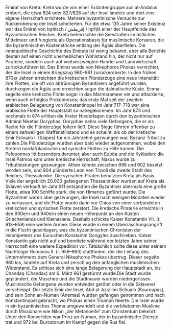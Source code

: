Emirat von Kreta: Kreta wurde von einer Exilantengruppe aus al-Andalus erobert, die etwa 824 oder 827/828 auf der Insel landete und dort eine eigene Herrschaft errichtete. Mehrere byzantinische Versuche zur Rückeroberung der Insel scheiterten. Für die etwa 135 Jahre seiner Existenz war das Emirat von Iqritisch / إقريطش / Iqrīṭiš einer der Hauptfeinde des Byzantinischen Reiches. Kreta beherrschte die Seestraßen im östlichen Mittelmeer und fungierte als Operationsbasis für muslimische Korsaren, die die byzantinischen Küstenstriche entlang der Ägäis überfielen. Die innenpolitische Geschichte des Emirats ist wenig bekannt, aber alle Berichte deuten auf einen nicht unerheblichen Wohlstand hin, der nicht nur auf Piraterie, sondern auch auf weitverzweigten Handel und Landwirtschaft zurückzuführen ist. Das Emirat wurde von Nikephoros Phokas vernichtet, der die Insel in einem Kriegszug 960–961 zurückeroberte. In den frühen 870er Jahren erreichten die kretischen Plünderzüge eine neue Intensität: Ihre Flotten, die oft von abtrünnigen Byzantinern angeführt wurden, durchzogen die Ägäis und erreichten sogar die dalmatische Küste. Einmal segelte eine kretische Flotte sogar in das Marmarameer ein und attackierte, wenn auch erfolglos Prokonnesos; das erste Mal seit der zweiten arabischen Belagerung von Konstantinopel im Jahr 717–718 war eine arabische Flotte der Hauptstadt so nahegekommen. Im Jahr 873 und nochmals in 874 erlitten die Kreter Niederlagen durch den byzantinischen Admiral Niketas Ooryphas. Ooryphas nahm viele Gefangene, die er als Rache für die Plünderzüge foltern ließ. Diese Siege führten offenbar zu einem zeitweiligen Waffenstillstand und es scheint, als ob der kretische Emir Schuaib I. (Saipes) für ein Jahrzehnt gezwungen war, Byzanz Tribut zu zahlen.Die Plünderzüge wurden aber bald wieder aufgenommen, wobei den Kretern nordafrikanische und syrische Flotten zu Hilfe kamen. Die Peloponnes litt besonders darunter, aber auch Euböa und die Kykladen: die Insel Patmos kam unter kretische Herrschaft, Naxos wurde zu Tributleistungen gezwungen. Athen könnte zwischen 896 und 902 besetzt worden sein, und 904 plünderte Leon von Tripoli die zweite Stadt des Reiches, Thessalonike. Die syrischen Piraten benutzten Kreta als Basis. Viele der angeblich 20.000 gefangenen Thessaloniker wurden auf Kreta als Sklaven verkauft.Im Jahr 911 entsandten die Byzantiner abermals eine große Flotte, etwa 100 Schiffe stark, die von Himerios geführt wurde. Die Byzantiner waren aber gezwungen, die Insel nach wenigen Monaten wieder zu verlassen, und die Flotte wurde dann vor Chios von einer verbündeten kretischen und syrischen Flotte zerstört. Die kretische Piraterie erreichte in den 930ern und 940ern einen neuen Höhepunkt an den Küsten Griechenlands und Kleinasiens. Deshalb schickte Kaiser Konstantin VII. (r. 913–959) eine weitere Armee. Diese wurde in einem Überraschungsangriff in die Flucht geschlagen, was die byzantinischen Chronisten der Inkompetenz des Eunuchen Konstantin Gongyles zuschrieben. Kaiser Konstantin gab nicht auf und bereitete während der letzten Jahre seiner Herrschaft eine weitere Expedition vor. Tatsächlich sollte diese unter seinem Nachfolger Romanos II. (r. 959–963) stattfinden, der die Leitung des Unternehmens dem General Nikephoros Phokas übertrug. Dieser segelte 960 los, landete auf Kreta und zerschlug den anfänglichen muslimischen Widerstand. Es schloss sich eine lange Belagerung der Hauptstadt an, bis Chandaq (Chandax) am 6. März 961 gestürmt wurde.Die Stadt wurde geplündert, die Moschee und die Stadtmauer wurden niedergerissen. Muslimische Gefangene wurden entweder getötet oder in die Sklaverei verschleppt. Der letzte Emir der Insel, Abd al-Aziz ibn Schuaib (Kouroupas), und sein Sohn an-Numan (Anemas) wurden gefangen genommen und nach Konstantinopel gebracht, wo Phokas einen Triumph feierte. Die Insel wurde in ein byzantinisches Thema umgewandelt und die verbliebenen Muslime durch Missionare wie Nikon „der Metanoeite“ zum Christentum bekehrt. Unter den Konvertiten war Prinz an-Numan, der in byzantinische Dienste trat und 972 bei Durostorum im Kampf gegen die Rus fiel.
